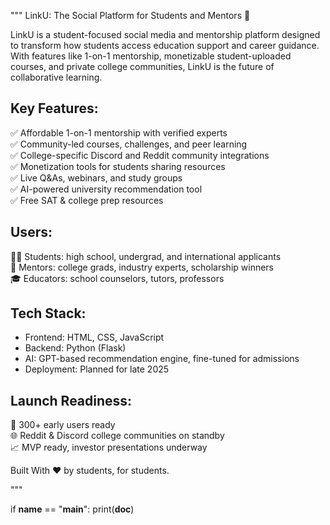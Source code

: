 """
LinkU: The Social Platform for Students and Mentors 🚀

LinkU is a student-focused social media and mentorship platform designed to transform how students access education support and career guidance. 
With features like 1-on-1 mentorship, monetizable student-uploaded courses, and private college communities, LinkU is the future of collaborative learning.

Key Features:
--------------
✅ Affordable 1-on-1 mentorship with verified experts  
✅ Community-led courses, challenges, and peer learning  
✅ College-specific Discord and Reddit community integrations  
✅ Monetization tools for students sharing resources  
✅ Live Q&As, webinars, and study groups  
✅ AI-powered university recommendation tool  
✅ Free SAT & college prep resources  

Users:
-------
👨‍🎓 Students: high school, undergrad, and international applicants  
🧠 Mentors: college grads, industry experts, scholarship winners  
🎓 Educators: school counselors, tutors, professors

Tech Stack:
------------
- Frontend: HTML, CSS, JavaScript  
- Backend: Python (Flask)  
- AI: GPT-based recommendation engine, fine-tuned for admissions  
- Deployment: Planned for late 2025  

Launch Readiness:
-------------------
🌱 300+ early users ready  
🌐 Reddit & Discord college communities on standby  
📈 MVP ready, investor presentations underway  

Built With ❤️ by students, for students.

"""

if __name__ == "__main__":
    print(__doc__)
